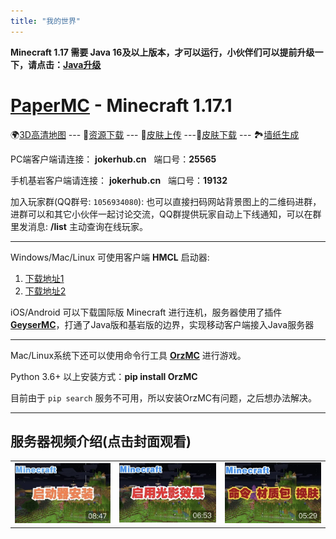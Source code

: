 ```yaml
---
title: "我的世界"
---
```


**Minecraft 1.17 需要 Java 16及以上版本，才可以运行，小伙伴们可以提前升级一下，请点击：[**Java升级**](https://www.oracle.com/java/technologies/javase-jdk16-downloads.html)**

# [PaperMC](https://papermc.io) - Minecraft 1.17.1

<!--🗺[实时地图](https://map.jokerhub.cn) -->
🌍[3D高清地图](https://world.jokerhub.cn)
--- 📁[资源下载](https://download.jokerhub.cn)
--- 🎎[皮肤上传](https://skin.jokerhub.cn)
---👗[皮肤下载](https://www.minecraftskins.com)
--- 🏞[墙纸生成](http://minecraft.novaskin.me/wallpapers/mobile)

PC端客户端请连接：
    **jokerhub.cn**  &nbsp; 端口号：**25565**

手机基岩客户端请连接：
    **jokerhub.cn** &nbsp; 端口号：**19132**

加入玩家群(QQ群号: `1056934080`): 也可以直接扫码网站背景图上的二维码进群，进群可以和其它小伙伴一起讨论交流，QQ群提供玩家自动上下线通知，可以在群里发消息: **/list** 主动查询在线玩家。
   
---

Windows/Mac/Linux 可使用客户端 **HMCL** 启动器: 

1. [下载地址1](https://ci.huangyuhui.net/job/HMCL/)
2. [下载地址2](https://download.jokerhub.cn/HMCL/)

iOS/Android 可以下载国际版 Minecraft 进行连机，服务器使用了插件[**GeyserMC**](https://geysermc.org)，打通了Java版和基岩版的边界，实现移动客户端接入Java服务器

---

Mac/Linux系统下还可以使用命令行工具 [**OrzMC**](https://pypi.org/project/OrzMC/) 进行游戏。

Python 3.6+ 以上安装方式：**pip install OrzMC** 

目前由于 `pip search` 服务不可用，所以安装OrzMC有问题，之后想办法解决。

---

## 服务器视频介绍(点击封面观看)

|   |   |   |
|---|---|---|
|[![启动器安装与服务器登录](images/video_cover/mc_1.jpg)](https://www.bilibili.com/video/BV1nK4y1f7Yh/)|[![客户端开启光影效果](images/video_cover/mc_2.jpg)](https://www.bilibili.com/video/BV1sz4y1k7Hm/)|[![命令、材质包导入及更换皮肤](images/video_cover/mc_3.jpg)](https://www.bilibili.com/video/BV18A411x7EH)|
